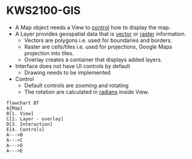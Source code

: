 # KWS2100-GIS

- A Map object needs a View to [control](https://openlayers.org/en/latest/apidoc/module-ol_View-View.html) how to  display the map.
- A Layer provides geospatial data that is [vector](https://gisgeography.com/spatial-data-types-vector-raster/) or [raster](https://desktop.arcgis.com/en/arcmap/latest/manage-data/raster-and-images/what-is-raster-data.htm) information.
  - Vectors are polygons i.e. used for boundaries and borders.
  - Raster are cells/tiles i.e. used for projections, Google Maps projection into tiles.
  - Overlay creates a container that displays added layers.
- Interface does not have UI controls by default
  - Drawing needs to be implemented
- Control
  - Default controls are zooming and rotating
  - The rotation are calculated in [radians](https://www.mathsisfun.com/geometry/radians.html) inside View.

```mermaid
flowchart BT
A[Map]
B[1. View]
C[2. Layer - overlay]
D[3. Interaction]
E[4. Controls]
A--->B
A--->C
A--->D
A--->E
```
